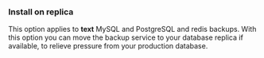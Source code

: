 


### Install on replica

This option applies to **text** MySQL and PostgreSQL and redis backups. With this option you can move the backup service to your database replica if available, to relieve pressure from your production database. 




